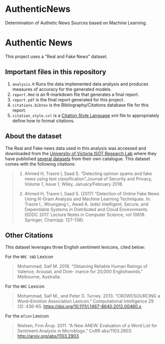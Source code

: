 # AuthenticNews
 Determination of Authetic News Sources based on Machine Learning.

# Authentic News
This project uses a "Real and Fake News" dataset.

## Important files in this repository
1. `analysis.R` Runs the data implemented data analysis and produces measures of accuracy for the generated models.
2. `report.Rmd` is an R-markdown file that generates a final report.
3. `report.pdf` is the final report generated for this project.
3. `citations.bibtex` is the Bibliography/Citations database file for this report.
3. `citation_style.csl` is a [Citation Style Language](https://citationstyles.org/) xml file to appropriately define how to format citations.

## About the dataset

The Real and Fake news data used in this analysis was accessed and downloaded from the [University of Victoria ISOT Research Lab](https://www.uvic.ca/engineering/ece/isot/) where they have published [several datasets](https://www.uvic.ca/engineering/ece/isot/datasets/) from their own catalogue. This dataset comes with the following citations:

> 1. Ahmed  H,  Traore  I,  Saad  S.  “Detecting  opinion  spams  and  fake  news  using  text classification”,Journal   of   Security    and   Privacy,   Volume   1,   Issue   1,   Wiley, January/February 2018.
> 
> 2. Ahmed  H,  Traore  I,  Saad  S.  (2017) “Detection  of  Online  Fake  News  Using  N-Gram Analysis  and Machine Learning Techniques. In: Traore  I., Woungang I.,  Awad  A. (eds) Intelligent,  Secure,  and  Dependable  Systems  in  Distributed  and  Cloud  Environments. ISDDC 2017. Lecture Notes in  Computer  Science,  vol 10618.  Springer, Cham(pp. 127-138).


## Other Citations

This dataset leverages three English sentiment lexicons, cited below:

For the `NRC VAD` Lexicon
> Mohammad, Saif M. 2018. “Obtaining Reliable Human Ratings of Valence, Arousal, and Dom-
> inance for 20,000 Englishwords.” Melbourne, Australia.

For the `NRC` Lexicon
> Mohammad, Saif M., and Peter D. Turney. 2013. “CROWDSOURCING a Word–Emotion Association
> Lexicon.” Computational Intelligence 29 (3): 436–65. https://doi.org/10.1111/j.1467-8640.2012.00460.x.

For the `Afinn` Lexicon
> Nielsen, Finn Årup. 2011. “A New ANEW: Evaluation of a Word List for Sentiment Analysis in Microblogs.”
> CoRR abs/1103.2903. http://arxiv.org/abs/1103.2903.
